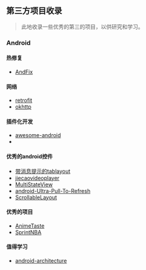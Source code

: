 ## 第三方项目收录

> 此地收录一些优秀的第三的项目，以供研究和学习。

### Android

#### 热修复
- [AndFix](https://github.com/alibaba/AndFix.git)


#### 网络
- [retrofit](https://github.com/yieryi/retrofit.git)
- [okhttp](https://github.com/square/okhttp.git)

#### 插件化开发
- [awesome-android](https://github.com/yieryi/awesome-android)
- 

#### 优秀的android控件
- [带消息提示的tablayout](https://github.com/yieryi/FlycoTabLayout)
- [jiecaovideoplayer](https://github.com/yieryi/JieCaoVideoPlayer.git)
- [MultiStateView](https://github.com/yieryi/MultiStateView.git)
- [android-Ultra-Pull-To-Refresh](https://github.com/yieryi/android-Ultra-Pull-To-Refresh.git)
- [ScrollableLayout](https://github.com/yieryi/ScrollableLayout.git)

#### 优秀的项目
- [AnimeTaste](https://github.com/yieryi/AnimeTaste.git)
- [SprintNBA](https://github.com/yieryi/SprintNBA)

#### 值得学习
- [android-architecture](https://github.com/googlesamples/android-architecture)
